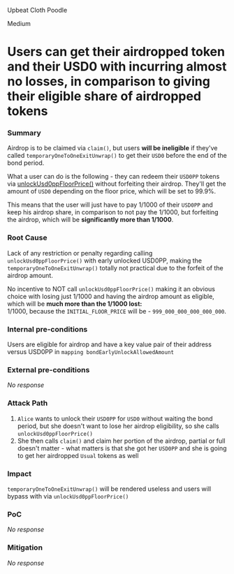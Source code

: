 Upbeat Cloth Poodle

Medium

# Users can get their airdropped token and their USD0 with incurring almost no losses, in comparison to giving their eligible share of airdropped tokens

### Summary

Airdrop is to be claimed via `claim()`, but users **will be ineligible** if they've called `temporaryOneToOneExitUnwrap()` to get their `USD0` before the end of the bond period.

What a user can do is the following - they can redeem their `USD0PP` tokens via [unlockUsd0ppFloorPrice()](https://github.com/sherlock-audit/2024-10-usual-labs-v1/blob/main/pegasus/packages/solidity/src/token/Usd0PP.sol#L432) without forfeiting their airdrop. They'll get the amount of `USD0` depending on the floor price, which will be set to 99.9%.

This means that the user will just have to pay 1/1000 of their `USD0PP` and keep his airdrop share, in comparison to not pay the 1/1000, but forfeiting the airdrop, which will be **significantly more than 1/1000**.

### Root Cause

Lack of any restriction or penalty regarding calling `unlockUsd0ppFloorPrice()` with early unlocked USD0PP, making the `temporaryOneToOneExitUnwrap()` totally not practical due to the forfeit of the airdrop amount.

No incentive to NOT call `unlockUsd0ppFloorPrice()` making it an obvious choice with losing just 1/1000 and having the airdrop amount as eligible, which will be **much more than the  1/1000 lost:**  
1/1000, because the `INITIAL_FLOOR_PRICE` will be - `999_000_000_000_000_000`.

### Internal pre-conditions

Users are eligible for airdrop and have a key value pair of their address versus USD0PP in `mapping bondEarlyUnlockAllowedAmount`

### External pre-conditions

_No response_

### Attack Path

1. `Alice` wants to unlock their `USD0PP` for `USD0` without waiting the bond period, but she doesn't want to lose her airdrop eligibility, so she calls `unlockUsd0ppFloorPrice()`
2. She then calls `claim()` and claim her portion of the airdrop, partial or full doesn't matter - what matters is that she got her `USD0PP` and she is going to get her airdropped `Usual` tokens as well

### Impact

`temporaryOneToOneExitUnwrap()` will be rendered useless and users will bypass with via `unlockUsd0ppFloorPrice()`

### PoC

_No response_

### Mitigation

_No response_